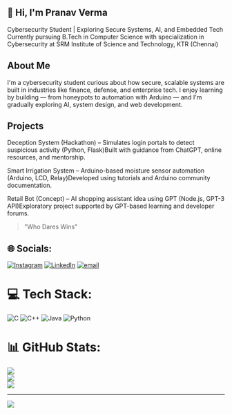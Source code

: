 
 ## 👋  Hi, I'm Pranav Verma

Cybersecurity Student | Exploring Secure Systems, AI, and Embedded Tech\
Currently pursuing B.Tech in Computer Science with specialization in Cybersecurity at SRM Institute of Science and Technology, KTR (Chennai)

## About Me

I'm a  cybersecurity student curious about how secure, scalable systems are built in industries like finance, defense, and enterprise tech. I enjoy learning by building — from honeypots to automation with Arduino — and I'm gradually exploring AI, system design, and web development.


## Projects

Deception System (Hackathon) – Simulates login portals to detect suspicious activity (Python, Flask)Built with guidance from ChatGPT, online resources, and mentorship.

Smart Irrigation System – Arduino-based moisture sensor automation (Arduino, LCD, Relay)Developed using tutorials and Arduino community documentation.

Retail Bot (Concept) – AI shopping assistant idea using GPT (Node.js, GPT-3 API)Exploratory project supported by GPT-based learning and developer forums.

> "Who Dares Wins"


## 🌐 Socials:
[![Instagram](https://img.shields.io/badge/Instagram-%23E4405F.svg?logo=Instagram&logoColor=white)](https://instagram.com/cds.pranav) [![LinkedIn](https://img.shields.io/badge/LinkedIn-%230077B5.svg?logo=linkedin&logoColor=white)](https://www.linkedin.com/in/pranav-verma-7a6286334) [![email](https://img.shields.io/badge/Email-D14836?logo=gmail&logoColor=white)](mailto:vermapranav727@gmail.com) 

# 💻 Tech Stack:
![C](https://img.shields.io/badge/c-%2300599C.svg?style=for-the-badge&logo=c&logoColor=white) ![C++](https://img.shields.io/badge/c++-%2300599C.svg?style=for-the-badge&logo=c%2B%2B&logoColor=white) ![Java](https://img.shields.io/badge/java-%23ED8B00.svg?style=for-the-badge&logo=openjdk&logoColor=white) ![Python](https://img.shields.io/badge/python-3670A0?style=for-the-badge&logo=python&logoColor=ffdd54)
# 📊 GitHub Stats:
![](https://github-readme-stats.vercel.app/api?username=ltprince008&theme=dark&hide_border=false&include_all_commits=false&count_private=false)<br/>
![](https://nirzak-streak-stats.vercel.app/?user=ltprince008&theme=dark&hide_border=false)<br/>
![](https://github-readme-stats.vercel.app/api/top-langs/?username=ltprince008&theme=dark&hide_border=false&include_all_commits=false&count_private=false&layout=compact)

---
[![](https://visitcount.itsvg.in/api?id=ltprince008&icon=0&color=0)](https://visitcount.itsvg.in)

<!-- Proudly created with GPRM ( https://gprm.itsvg.in ) -->
